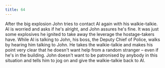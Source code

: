 ```yaml
---
title: 64
---
```


After the big explosion John tries to contact Al again with his walkie-talkie.
Al is worried and asks if he's alright, and John assures he's fine.
It was just some explosives he ignited to take away the leverage the hostage-takers have.
While Al is talking to John, his boss, the Deputy Chief of Police, walks by hearing him talking to John.
He takes the walkie-talkie and makes his point very clear that he doesn't want help from a random stranger &ndash; even if he's in the building.
John doesn't want to be patronised by anybody in this situation and tells him to jog on and give the walkie-talkie back to Al.

